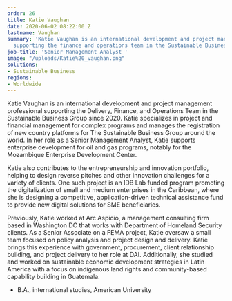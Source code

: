 ```yaml
---
order: 26
title: Katie Vaughan
date: 2020-06-02 08:22:00 Z
lastname: Vaughan
summary: 'Katie Vaughan is an international development and project management professional
  supporting the finance and operations team in the Sustainable Business Group. '
job-title: 'Senior Management Analyst '
image: "/uploads/Katie%20_vaughan.png"
solutions:
- Sustainable Business
regions:
- Worldwide
---
```


Katie Vaughan is an international development and project management professional supporting the Delivery, Finance, and Operations Team in the Sustainable Business Group since 2020. Katie specializes in project and financial management for complex programs and manages the registration of new country platforms for The Sustainable Business Group around the world. In her role as a Senior Management Analyst, Katie supports enterprise development for oil and gas programs, notably for the Mozambique Enterprise Development Center.
 
Katie also contributes to the entrepreneurship and innovation portfolio, helping to design reverse pitches and other innovation challenges for a variety of clients. One such project is an IDB Lab funded program promoting the digitalization of small and medium enterprises in the Caribbean, where she is designing a competitive, application-driven technical assistance fund to provide new digital solutions for SME beneficiaries.
 
Previously, Katie worked at Arc Aspicio, a management consulting firm based in Washington DC that works with Department of Homeland Security clients. As a Senior Associate on a FEMA project, Katie oversaw a small team focused on policy analysis and project design and delivery. Katie brings this experience with government, procurement, client relationship building, and project delivery to her role at DAI.  Additionally, she studied and worked on sustainable economic development strategies in Latin America with a focus on indigenous land rights and community-based capability building in Guatemala.
 

* B.A., international studies, American University 